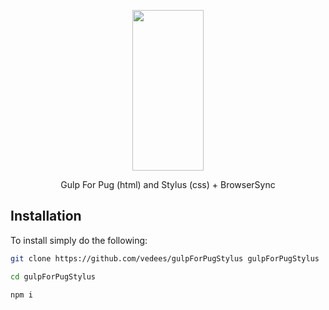 <p align="center">
  <a href="https://github.com/vedees/gulpForPugStylus">
    <img height="257" width="114" src="https://raw.githubusercontent.com/gulpjs/artwork/master/gulp-2x.png">
  </a>
  <p align="center">Gulp For Pug (html) and Stylus (css) + BrowserSync</p>
</p>

## Installation

To install simply do the following:

```bash
git clone https://github.com/vedees/gulpForPugStylus gulpForPugStylus
```

```bash
cd gulpForPugStylus
```

```bash
npm i
```
